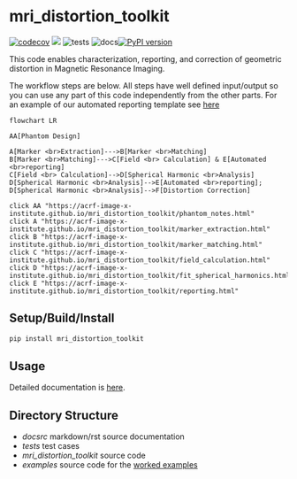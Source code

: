 # mri_distortion_toolkit  
[![codecov](https://codecov.io/gh/ACRF-Image-X-Institute/mri_distortion_toolkit/branch/main/graph/badge.svg?token=3MCT7S6KVK)](https://codecov.io/gh/ACRF-Image-X-Institute/mri_distortion_toolkit) ![](docsrc/__resources/interrogate.svg)  ![tests](https://github.com/ACRF-Image-X-Institute/MRI_DistortionQA/actions/workflows/run_tests.yml/badge.svg) ![docs](https://github.com/ACRF-Image-X-Institute/MRI_DistortionQA/actions/workflows/build_docs.yml/badge.svg)[![PyPI version](https://badge.fury.io/py/mri_distortion_toolkit.svg)](https://badge.fury.io/py/mri_distortion_toolkit)

This code enables characterization, reporting, and correction of geometric distortion in Magnetic Resonance Imaging.

The workflow steps are below. All steps have well defined input/output so you can use any part of this code independently from the other parts. For an example of our automated reporting template see [here](https://acrf-image-x-institute.github.io/mri_distortion_toolkit/_static/MR_QA_report_20_05_2022.html)

```mermaid
flowchart LR

AA[Phantom Design]

A[Marker <br>Extraction]--->B[Marker <br>Matching]
B[Marker <br>Matching]--->C[Field <br> Calculation] & E[Automated <br>reporting]
C[Field <br> Calculation]-->D[Spherical Harmonic <br>Analysis]
D[Spherical Harmonic <br>Analysis]-->E[Automated <br>reporting];
D[Spherical Harmonic <br>Analysis]-->F[Distortion Correction]

click AA "https://acrf-image-x-institute.github.io/mri_distortion_toolkit/phantom_notes.html"
click A "https://acrf-image-x-institute.github.io/mri_distortion_toolkit/marker_extraction.html"
click B "https://acrf-image-x-institute.github.io/mri_distortion_toolkit/marker_matching.html"
click C "https://acrf-image-x-institute.github.io/mri_distortion_toolkit/field_calculation.html"
click D "https://acrf-image-x-institute.github.io/mri_distortion_toolkit/fit_spherical_harmonics.html"
click E "https://acrf-image-x-institute.github.io/mri_distortion_toolkit/reporting.html"
```



## Setup/Build/Install

```bash
pip install mri_distortion_toolkit
```

## Usage

Detailed documentation is [here](https://acrf-image-x-institute.github.io/mri_distortion_toolkit/). 

## Directory Structure

- *docsrc* markdown/rst source documentation
- *tests* test cases
- *mri_distortion_toolkit* source code 
- *examples* source code for the [worked examples](https://acrf-image-x-institute.github.io/mri_distortion_toolkit/examples.html)
